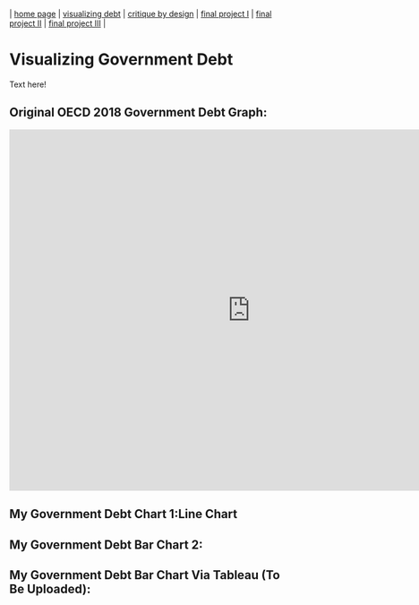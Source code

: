 | [home page](https://cmustudent.github.io/tswd-portfolio-templates/) | [visualizing debt](visualizing-government-debt) | [critique by design](critique-by-design) | [final project I](final-project-part-one) | [final project II](final-project-part-two) | [final project III](final-project-part-three) |

# Visualizing Government Debt
Text here!



## Original OECD 2018 Government Debt Graph:
<iframe src="https://data.oecd.org/chart/7bgS" width="860" height="645" style="border: 0" mozallowfullscreen="true" webkitallowfullscreen="true" allowfullscreen="true"><a href="https://data.oecd.org/chart/7bgS" target="_blank">OECD Chart: General government debt, Total, % of GDP, Annual, 2018</a></iframe>

## My Government Debt Chart 1:Line Chart
<div class="flourish-embed flourish-chart" data-src="visualisation/14983354"><script src="https://public.flourish.studio/resources/embed.js"></script></div>


## My Government Debt Bar Chart 2:



## My Government Debt Bar Chart Via Tableau (To Be Uploaded):
